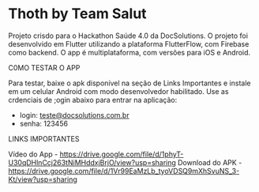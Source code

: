 # Thoth by Team Salut
 
Projeto crisdo para o Hackathon  Saúde 4.0 da DocSolutions. 
O projeto foi desenvolvido em Flutter utilizando a plataforma FlutterFlow, com Firebase como backend. 
O app é multiplataforma, com versões para iOS e Android.

C0MO TESTAR O APP

Para testar, baixe o apk disponível na seção de Links Importantes e instale em um celular Android com modo desenvolvedor habilitado. 
Use as crdenciais de ;ogin abaixo para entrar na aplicação:

- login: teste@docsolutions.com.br
- senha: 123456

LINKS IMPORTANTES

Vídeo do App - https://drive.google.com/file/d/1phyT-U30qDHlnCcj263tNiMHddxjBrjO/view?usp=sharing
Download do APK - https://drive.google.com/file/d/1Vr99EaMzLb_tyoVDSQ9mXhSvuNS_3-Kt/view?usp=sharing
